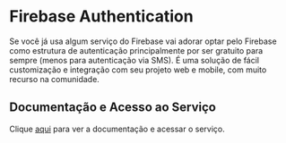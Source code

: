 # Firebase Authentication

Se você já usa algum serviço do Firebase vai adorar optar pelo Firebase como estrutura de autenticação principalmente por ser gratuito para sempre (menos para autenticação via SMS). É uma solução de fácil customização e integração com seu projeto web e mobile, com muito recurso na comunidade.

## Documentação e Acesso ao Serviço

Clique [aqui](https://firebase.google.com/products/auth) para ver a documentação e acessar o serviço.